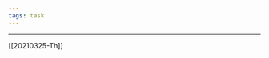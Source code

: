 ```yaml
---
tags: task
---
```

---
[[20210325-Th]]
<!-- +spm2 +lecture due:2021-02-11 --> 
<!-- created:2021-03--25 -->